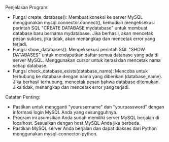 Penjelasan Program:
- Fungsi create_database(): Membuat koneksi ke server MySQL menggunakan mysql.connector.connect(), kemudian mengeksekusi perintah SQL "CREATE DATABASE mydatabase" untuk membuat database baru bernama mydatabase. Jika berhasil, akan mencetak pesan sukses, jika tidak, akan menangkap dan mencetak error yang terjadi.
- Fungsi show_databases(): Mengeksekusi perintah SQL "SHOW DATABASES" untuk mendapatkan daftar semua database yang ada di server MySQL. Menggunakan cursor untuk iterasi dan mencetak nama setiap database.
- Fungsi check_database_exists(database_name): Mencoba untuk terhubung ke database dengan nama yang diberikan (database_name). Jika berhasil terhubung, mencetak pesan bahwa database ditemukan. Jika tidak, menangkap dan mencetak error yang terjadi.

Catatan Penting:
- Pastikan untuk mengganti "yourusername" dan "yourpassword" dengan informasi login MySQL Anda yang sesungguhnya.
- Program ini asumsikan Anda sudah memiliki server MySQL berjalan di localhost. Sesuaikan dengan host MySQL Anda jika berbeda.
- Pastikan MySQL server Anda berjalan dan dapat diakses dari Python menggunakan mysql-connector-python.
